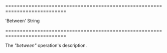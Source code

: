 ===========================================================================
<!--default-->'Between'<!--/default-->
<!--type-->String<!--/type-->
===========================================================================

<!--shortDescription-->
The *"between"* operation's description.
<!--/shortDescription-->

<!--fullDescription-->

<!--/fullDescription-->